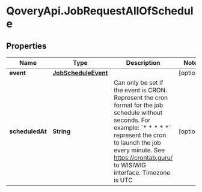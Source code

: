 # QoveryApi.JobRequestAllOfSchedule

## Properties

Name | Type | Description | Notes
------------ | ------------- | ------------- | -------------
**event** | [**JobScheduleEvent**](JobScheduleEvent.md) |  | [optional] 
**scheduledAt** | **String** | Can only be set if the event is CRON.   Represent the cron format for the job schedule without seconds.   For example: &#x60;* * * * *&#x60; represent the cron to launch the job every minute.   See https://crontab.guru/ to WISIWIG interface.   Timezone is UTC    | [optional] 


